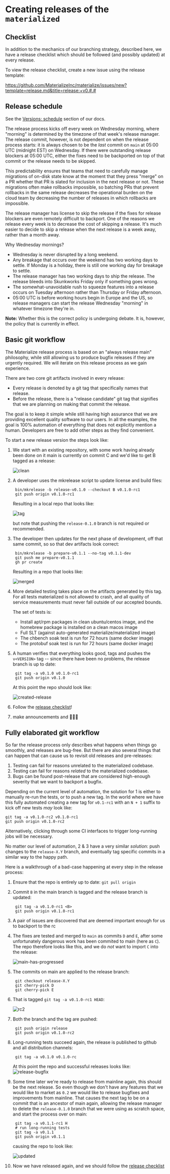 # Creating releases of the `materialized`

## Checklist

In addition to the mechanics of our branching strategy, described here, we have
a release checklist which should be followed (and possibly updated) at every
release.

To view the release checklist, create a new issue using the release template:

  <https://github.com/MaterializeInc/materialize/issues/new?template=release.md&title=release:+v0.#.#>

## Release schedule

See the [Versions: schedule](https://materialize.com/docs/versions/#schedule)
section of our docs.

The release process kicks off every week on Wednesday morning, where "morning"
is determined by the timezone of that week's release manager. The release
commit, however, is not dependent on when the release process starts: it is
always chosen to be the *last* commit on `main` at 05:00 UTC (midnight EST) on
Wednesday. If there were outstanding release blockers at 05:00 UTC, either the
fixes need to be backported on top of that commit or the release needs to be
skipped.

This predictability ensures that teams that need to carefully manage migrations
of on-disk state know at the moment that they press "merge" on a PR whether that
PR is slated for inclusion in the next release or not. These migrations often
make rollbacks impossible, so batching PRs that prevent rollbacks in the same
release decreases the operational burden on the cloud team by decreasing the
number of releases in which rollbacks are impossible.

The release manager has license to skip the release if the fixes for release
blockers are even remotely difficult to backport. One of the reasons we release
every week is to decrease the cost of skipping a release. It's much easier to
decide to skip a release when the next release is a week away, rather than a
month away.

Why Wednesday mornings?

  * Wednesday is never disrupted by a long weekend.
  * Any breakage that occurs over the weekend has two working days to settle.
    If Monday is a holiday, there is still one working day for breakage to
    settle.
  * The release manager has two working days to ship the release. The release
    bleeds into Skunkworks Friday only if something goes wrong.
  * The somewhat-unavoidable rush to squeeze features into a release occurs on
    Tuesday afternoon rather than Thursday or Friday afternoon.
  * 05:00 UTC is before working hours begin in Europe and the US, so release
    managers can start the release Wednesday "morning" in whatever timezone
    they're in.

**Note:** Whether this is the correct policy is undergoing debate. It is,
however, the policy that is currently in effect.

## Basic git workflow

The Materialize release process is based on an "always release main" philosophy, while
still allowing us to produce bugfix releases if they are urgently required. We will
iterate on this release process as we gain experience.

There are two core git artifacts involved in every release:

* Every release is denoted by a git tag that specifically names that release.
* Before the release, there is a "release candidate" git tag that signifies that we are
  planning on making that commit the release.

The goal is to keep it simple while still having high assurance that we are providing
excellent quality software to our users. In all the examples, the goal is 100% automation
of everything that does not explicitly mention a human. Developers are free to add other
steps as they find convenient.

To start a new release version the steps look like:

1. We start with an existing repository, with some work having already been done on it
   main is currently on commit C and we'd like to get B tagged as a release:

   ![clean](assets/rel/01-clean.svg)
1. A developer uses the mkrelease script to update license and build files:

        bin/mkrelease -b release-v0.1.0 --checkout B v0.1.0-rc1
        git push origin v0.1.0-rc1

   Resulting in a local repo that looks like:

   ![tag](assets/rel/02-tagged.svg)

   but note that pushing the `release-0.1.0` branch is not required or recommended.

1. The developer then updates for the next phase of development, off that same commit, so
   so that dev artifacts look correct:

        bin/mkrelease -b prepare-v0.1.1 --no-tag v0.1.1-dev
        git push me prepare-v0.1.1
        gh pr create

   Resulting in a repo that looks like:

   ![merged](assets/rel/02.1-merged.svg)

1. More detailed testing takes place on the artifacts generated by this tag. For all
   tests materialized is not allowed to crash, and all quality of service measurements
   must never fall outside of our accepted bounds.

   The set of tests is:
   * Install apt/rpm packages in clean ubuntu/centos image, and the homebrew package is
     installed on a clean macos image
   * Full SLT (against auto-generated materialize/materialized image)
   * The chbench soak test is run for 72 hours (same docker image)
   * The protobuf soak test is run for 72 hours (same docker image)
1. A human verifies that everything looks good, tags and pushes the `v<VERSION>` tag --
   since there have been no problems, the release branch is up to date:

        git tag -a v0.1.0 v0.1.0-rc1
        git push origin v0.1.0

   At this point the repo should look like:

   ![created-release](assets/rel/03-tagged-release.svg)
1. Follow the [release checklist](./release-checklist.md)!
1. make announcements and 🎉💃🕺

## Fully elaborated git workflow

So far the release process only describes what happens when things go smoothly, and
releases are bug-free. But there are also several things that can happen that can cause
us to revisit old releases and pre-releases:

1. Testing can fail for reasons unrelated to the materialized codebase.
2. Testing can fail for reasons _related_ to the materialized codebase.
3. Bugs can be found post-release that are considered high-enough severity that we want
   to backport a bugfix.

Depending on the current level of automation, the solution for 1 is either to manually
re-run the tests, or to push a new tag. In the world where we have this fully automated
creating a new tag for `v0.1-rc1` with an `N + 1` suffix to kick off new tests _may_
look like:

    git tag -a v0.1.0-rc2 v0.1.0-rc1
    git push origin v0.1.0-rc2

Alternatively, clicking through some CI interfaces to trigger long-running jobs will be
necessary.

No matter our level of automation, 2 & 3 have a very similar _solution_: push changes to
the `release-X.Y` branch, and eventually tag specific commits in a similar way to the
happy path.

Here is a walkthrough of a bad-case happening at every step in the release process:

1. Ensure that the repo is entirely up to date: `git pull origin`
1. Commit `B` in the main branch is tagged and the release branch is updated:

        git tag -a v0.1.0-rc1 <B>
        git push origin v0.1.0-rc1
1. A pair of issues are discovered that are deemed important enough for us to backport to
   the rc
1. The fixes are tested and merged to `main` as commits `D` and `E`, after some
   unfortunately dangerous work has been commited to main (here as `C`). The repo
   therefore looks like this, and we do _not_ want to import `C` into the release:

   ![main-has-progressed](assets/rel/04-main-progressed.svg)
1. The commits on main are applied to the release branch:

        git checkout release-X.Y
        git cherry-pick D
        git cherry-pick E
1. That is tagged `git tag -a v0.1.0-rc1 HEAD`:

   ![rc2](assets/rel/05-tagged-rc2.svg)
1. Both the branch and the tag are pushed:

        git push origin release
        git push origin v0.1.0-rc2
1. Long-running tests succeed again, the release is published to github and all
   distribution channels:

        git tag -a v0.1.0 v0.1.0-rc

   At this point the repo and successful releases looks like:
   ![release-bugfix](assets/rel/06-release-010.svg)
1. Some time later we're ready to release from mainline again, this should be the next
   release. So even though we don't have any features that we would like to market as
   `0.2` we would like to release bugfixes and improvements from mainline. That causes
   the next tag to be on a commit that is an ancestor of main again, allowing the
   release manager to delete the `release-0.1.0` branch that we were using as scratch
   space, and start the process over on main:

        git tag -a v0.1.1-rc1 H
        # run long-running tests
        git tag -a v0.1.1
        git push origin v0.1.1
   causing the repo to look like:

   ![updated](assets/rel/07-release-011.svg)
1. Now we have released again, and we should follow the [release
   checklist](./release-checklist.md)
